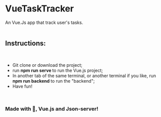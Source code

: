 # VueTaskTracker
An Vue.Js app that track user's tasks.
<br>
<br>

## Instructions:
<br>
<ul>
  <li>
    Git clone or download the project;
  </li>
  <li>
  run <b> npm run serve </b> to run the Vue.js project;
  </li>
  <li>
    In another tab of the same terminal, or another terminal if you like, run <b> npm run backend </b> to     run the "backend";
  </li>
  <li>
    Have fun!
  </li>
</ul>
<br>

### Made with 💛, Vue.js and Json-server!
